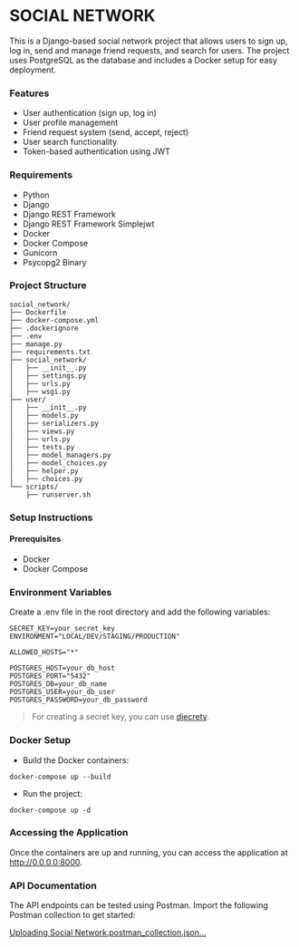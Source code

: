# SOCIAL NETWORK

This is a Django-based social network project that allows users to sign up, log in, send and manage friend requests, and search for users. The project uses PostgreSQL as the database and includes a Docker setup for easy deployment.

### Features
- User authentication (sign up, log in)
- User profile management
- Friend request system (send, accept, reject)
- User search functionality
- Token-based authentication using JWT

### Requirements
- Python
- Django
- Django REST Framework
- Django REST Framework Simplejwt
- Docker
- Docker Compose
- Gunicorn
- Psycopg2 Binary
  
### Project Structure
```
social_network/
├── Dockerfile
├── docker-compose.yml
├── .dockerignore
├── .env
├── manage.py
├── requirements.txt
├── social_network/
│   ├── __init__.py
│   ├── settings.py
│   ├── urls.py
│   ├── wsgi.py
├── user/
│   ├── __init__.py
│   ├── models.py
│   ├── serializers.py
│   ├── views.py
│   ├── urls.py
│   ├── tests.py
│   ├── model_managers.py
│   ├── model_choices.py
│   ├── helper.py
│   ├── choices.py
└── scripts/
    ├── runserver.sh
```

### Setup Instructions
#### Prerequisites
- Docker
- Docker Compose

### Environment Variables
Create a .env file in the root directory and add the following variables:
```
SECRET_KEY=your_secret_key
ENVIRONMENT="LOCAL/DEV/STAGING/PRODUCTION"

ALLOWED_HOSTS="*"

POSTGRES_HOST=your_db_host
POSTGRES_PORT="5432"
POSTGRES_DB=your_db_name
POSTGRES_USER=your_db_user
POSTGRES_PASSWORD=your_db_password
```
> For creating a secret key, you can use [djecrety](https://djecrety.ir/).

### Docker Setup
- Build the Docker containers:
```
docker-compose up --build
```
- Run the project:
```
docker-compose up -d
``` 

### Accessing the Application
Once the containers are up and running, you can access the application at http://0.0.0.0:8000.

### API Documentation
The API endpoints can be tested using Postman. Import the following Postman collection to get started:

[Uploading Social Network.postman_collection.json…]()
